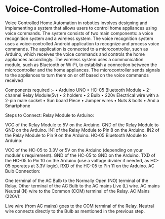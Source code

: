 # Voice-Controlled-Home-Automation
Voice Controlled Home Automation in robotics involves designing and implementing a system that allows users to control home appliances using voice commands. The system consists of two main components: a voice recognition system and a wireless system.
The voice recognition system uses a voice-controlled Android application to
recognize and process voice commands. The application is connected to a
microcontroller, such as Arduino, which receives the voice commands and controls
the home appliances accordingly.
The wireless system uses a communication module, such as Bluetooth or Wi-Fi, to
establish a connection between the microcontroller and the home appliances. The
microcontroller sends signals to the appliances to turn them on or off based on the
voice commands received

Components required :-
• Arduino UNO
• HC-05 Bluetooth Module
• 2-channel Relay Module(5v)
• 2 holders
• 2 Bulb
• 220v Electrical wire with a 2-pin male socket
• Sun board Piece
• Jumper wires
• Nuts & bolts
• And a Smartphone

Steps to Connect:
Relay Module to Arduino:

VCC of the Relay Module to 5V on the Arduino.
GND of the Relay Module to GND on the Arduino.
IN1 of the Relay Module to Pin 8 on the Arduino.
IN2 of the Relay Module to Pin 9 on the Arduino.
HC-05 Bluetooth Module to Arduino:

VCC of the HC-05 to 3.3V or 5V on the Arduino (depending on your module's requirement).
GND of the HC-05 to GND on the Arduino.
TXD of the HC-05 to Pin 10 on the Arduino (use a voltage divider if needed, as HC-05 operates at 3.3V logic).
RXD of the HC-05 to Pin 11 on the Arduino.
AC Bulb Connection:

One terminal of the AC Bulb to the Normally Open (NO) terminal of the Relay.
Other terminal of the AC Bulb to the AC mains Live (L) wire.
AC mains Neutral (N) wire to the Common (COM) terminal of the Relay.
AC Mains (220V):

Live wire (from AC mains) goes to the COM terminal of the Relay.
Neutral wire connects directly to the Bulb as mentioned in the previous step.

